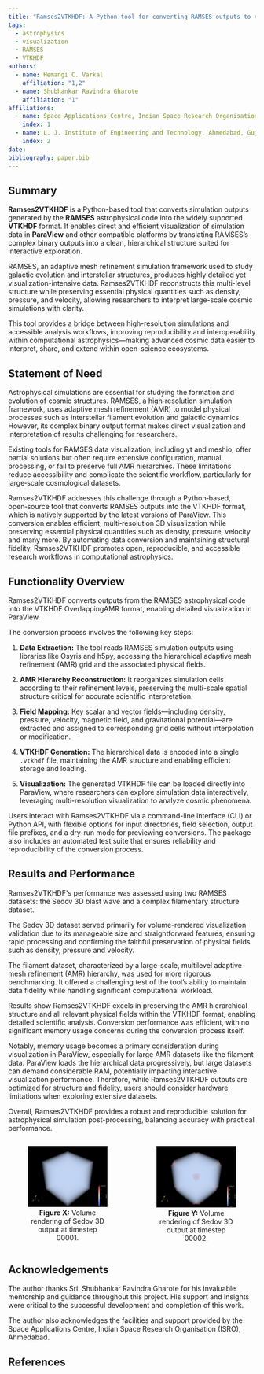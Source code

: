 ```yaml
---
title: "Ramses2VTKHDF: A Python tool for converting RAMSES outputs to VTKHDF"
tags:
  - astrophysics
  - visualization
  - RAMSES
  - VTKHDF
authors:
  - name: Hemangi C. Varkal
    affiliation: "1,2"
  - name: Shubhankar Ravindra Gharote
    affiliation: "1"
affiliations:
  - name: Space Applications Centre, Indian Space Research Organisation (ISRO), Ahmedabad, Gujarat, India
    index: 1
  - name: L. J. Institute of Engineering and Technology, Ahmedabad, Gujarat, India
    index: 2  
date:
bibliography: paper.bib
---
```


## Summary

**Ramses2VTKHDF** is a Python-based tool that converts simulation outputs generated by the **RAMSES** astrophysical code into the widely supported **VTKHDF** format. It enables direct and efficient visualization of simulation data in **ParaView** and other compatible platforms by translating RAMSES’s complex binary outputs into a clean, hierarchical structure suited for interactive exploration.

RAMSES, an adaptive mesh refinement simulation framework used to study galactic evolution and interstellar structures, produces highly detailed yet visualization-intensive data. Ramses2VTKHDF reconstructs this multi-level structure while preserving essential physical quantities such as density, pressure, and velocity, allowing researchers to interpret large-scale cosmic simulations with clarity.

This tool provides a bridge between high-resolution simulations and accessible analysis workflows, improving reproducibility and interoperability within computational astrophysics—making advanced cosmic data easier to interpret, share, and extend within open-science ecosystems.


## Statement of Need

Astrophysical simulations are essential for studying the formation and evolution of cosmic structures. RAMSES, a high‑resolution simulation framework, uses adaptive mesh refinement (AMR) to model physical processes such as interstellar filament evolution and galactic dynamics. However, its complex binary output format makes direct visualization and interpretation of results challenging for researchers.

Existing tools for RAMSES data visualization, including yt and meshio, offer partial solutions but often require extensive configuration, manual processing, or fail to preserve full AMR hierarchies. These limitations reduce accessibility and complicate the scientific workflow, particularly for large‑scale cosmological datasets.

Ramses2VTKHDF addresses this challenge through a Python‑based, open‑source tool that converts RAMSES outputs into the VTKHDF format, which is natively supported by the latest versions of ParaView. This conversion enables efficient, multi‑resolution 3D visualization while preserving essential physical quantities such as density, pressure, velocity and many more. By automating data conversion and maintaining structural fidelity, Ramses2VTKHDF promotes open, reproducible, and accessible research workflows in computational astrophysics.


## Functionality Overview

Ramses2VTKHDF converts outputs from the RAMSES astrophysical code into the VTKHDF OverlappingAMR format, enabling detailed visualization in ParaView.

The conversion process involves the following key steps:

1. **Data Extraction:** The tool reads RAMSES simulation outputs using libraries like Osyris and h5py, accessing the hierarchical adaptive mesh refinement (AMR) grid and the associated physical fields.

2. **AMR Hierarchy Reconstruction:** It reorganizes simulation cells according to their refinement levels, preserving the multi-scale spatial structure critical for accurate scientific interpretation.

3. **Field Mapping:** Key scalar and vector fields—including density, pressure, velocity, magnetic field, and gravitational potential—are extracted and assigned to corresponding grid cells without interpolation or modification.

4. **VTKHDF Generation:** The hierarchical data is encoded into a single `.vtkhdf` file, maintaining the AMR structure and enabling efficient storage and loading.

5. **Visualization:** The generated VTKHDF file can be loaded directly into ParaView, where researchers can explore simulation data interactively, leveraging multi-resolution visualization to analyze cosmic phenomena.

Users interact with Ramses2VTKHDF via a command-line interface (CLI) or Python API, with flexible options for input directories, field selection, output file prefixes, and a dry-run mode for previewing conversions. The package also includes an automated test suite that ensures reliability and reproducibility of the conversion process.


## Results and Performance

Ramses2VTKHDF's performance was assessed using two RAMSES datasets: the Sedov 3D blast wave and a complex filamentary structure dataset.

The Sedov 3D dataset served primarily for volume-rendered visualization validation due to its manageable size and straightforward features, ensuring rapid processing and confirming the faithful preservation of physical fields such as density, pressure and velocity.

The filament dataset, characterized by a large-scale, multilevel adaptive mesh refinement (AMR) hierarchy, was used for more rigorous benchmarking. It offered a challenging test of the tool’s ability to maintain data fidelity while handling significant computational workload.

Results show Ramses2VTKHDF excels in preserving the AMR hierarchical structure and all relevant physical fields within the VTKHDF format, enabling detailed scientific analysis. Conversion performance was efficient, with no significant memory usage concerns during the conversion process itself.

Notably, memory usage becomes a primary consideration during visualization in ParaView, especially for large AMR datasets like the filament data. ParaView loads the hierarchical data progressively, but large datasets can demand considerable RAM, potentially impacting interactive visualization performance. Therefore, while Ramses2VTKHDF outputs are optimized for structure and fidelity, users should consider hardware limitations when exploring extensive datasets.

Overall, Ramses2VTKHDF provides a robust and reproducible solution for astrophysical simulation post-processing, balancing accuracy with practical performance.

<div style="display: flex; justify-content: center; align-items: center; gap: 20px;">
  <figure style="text-align: center;">
    <img src="images/sedov_test_00001.png" alt="Sedov 3D output 00001" width="300">
    <figcaption><b>Figure X:</b> Volume rendering of Sedov 3D output at timestep 00001.</figcaption>
  </figure>
  
  <figure style="text-align: center;">
    <img src="images/sedov_test_00002.png" alt="Sedov 3D output 00002" width="300">
    <figcaption><b>Figure Y:</b> Volume rendering of Sedov 3D output at timestep 00002.</figcaption>
  </figure>
</div>



## Acknowledgements

The author thanks Sri. Shubhankar Ravindra Gharote for his invaluable mentorship and guidance throughout this project. His support and insights were critical to the successful development and completion of this work.

The author also acknowledges the facilities and support provided by the Space Applications Centre, Indian Space Research Organisation (ISRO), Ahmedabad.


## References